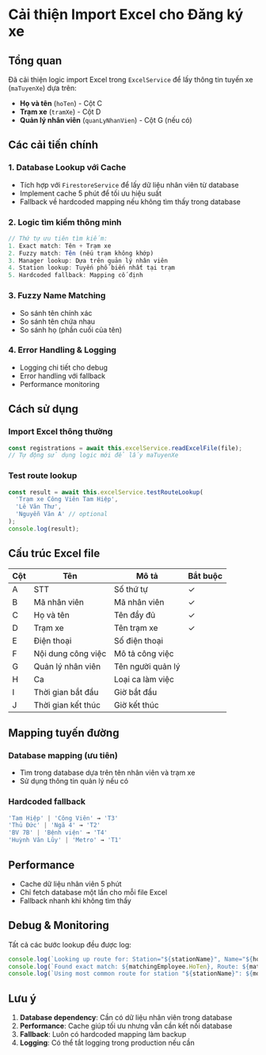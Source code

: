 # Cải thiện Import Excel cho Đăng ký xe

## Tổng quan

Đã cải thiện logic import Excel trong `ExcelService` để lấy thông tin tuyến xe (`maTuyenXe`) dựa trên:
- **Họ và tên** (`hoTen`) - Cột C
- **Trạm xe** (`tramXe`) - Cột D  
- **Quản lý nhân viên** (`quanLyNhanVien`) - Cột G (nếu có)

## Các cải tiến chính

### 1. Database Lookup với Cache
- Tích hợp với `FirestoreService` để lấy dữ liệu nhân viên từ database
- Implement cache 5 phút để tối ưu hiệu suất
- Fallback về hardcoded mapping nếu không tìm thấy trong database

### 2. Logic tìm kiếm thông minh
```typescript
// Thứ tự ưu tiên tìm kiếm:
1. Exact match: Tên + Trạm xe
2. Fuzzy match: Tên (nếu trạm không khớp)
3. Manager lookup: Dựa trên quản lý nhân viên
4. Station lookup: Tuyến phổ biến nhất tại trạm
5. Hardcoded fallback: Mapping cố định
```

### 3. Fuzzy Name Matching
- So sánh tên chính xác
- So sánh tên chứa nhau
- So sánh họ (phần cuối của tên)

### 4. Error Handling & Logging
- Logging chi tiết cho debug
- Error handling với fallback
- Performance monitoring

## Cách sử dụng

### Import Excel thông thường
```typescript
const registrations = await this.excelService.readExcelFile(file);
// Tự động sử dụng logic mới để lấy maTuyenXe
```

### Test route lookup
```typescript
const result = await this.excelService.testRouteLookup(
  'Trạm xe Công Viên Tam Hiệp',
  'Lê Văn Thư',
  'Nguyễn Văn A' // optional
);
console.log(result);
```

## Cấu trúc Excel file

| Cột | Tên | Mô tả | Bắt buộc |
|-----|-----|-------|----------|
| A | STT | Số thứ tự | ✓ |
| B | Mã nhân viên | Mã nhân viên | ✓ |
| C | Họ và tên | Tên đầy đủ | ✓ |
| D | Trạm xe | Tên trạm xe | ✓ |
| E | Điện thoại | Số điện thoại | |
| F | Nội dung công việc | Mô tả công việc | |
| G | Quản lý nhân viên | Tên người quản lý | |
| H | Ca | Loại ca làm việc | |
| I | Thời gian bắt đầu | Giờ bắt đầu | |
| J | Thời gian kết thúc | Giờ kết thúc | |

## Mapping tuyến đường

### Database mapping (ưu tiên)
- Tìm trong database dựa trên tên nhân viên và trạm xe
- Sử dụng thông tin quản lý nếu có

### Hardcoded fallback
```typescript
'Tam Hiệp' | 'Công Viên' → 'T3'
'Thủ Đức' | 'Ngã 4' → 'T2'  
'BV 7B' | 'Bệnh viện' → 'T4'
'Huỳnh Văn Lũy' | 'Metro' → 'T1'
```

## Performance

- Cache dữ liệu nhân viên 5 phút
- Chỉ fetch database một lần cho mỗi file Excel
- Fallback nhanh khi không tìm thấy

## Debug & Monitoring

Tất cả các bước lookup đều được log:
```typescript
console.log(`Looking up route for: Station="${stationName}", Name="${hoTen}", Manager="${quanLyNhanVien}"`);
console.log(`Found exact match: ${matchingEmployee.HoTen}, Route: ${matchingEmployee.MaTuyenXe}`);
console.log(`Using most common route for station "${stationName}": ${mostCommonRoute}`);
```

## Lưu ý

1. **Database dependency**: Cần có dữ liệu nhân viên trong database
2. **Performance**: Cache giúp tối ưu nhưng vẫn cần kết nối database
3. **Fallback**: Luôn có hardcoded mapping làm backup
4. **Logging**: Có thể tắt logging trong production nếu cần
